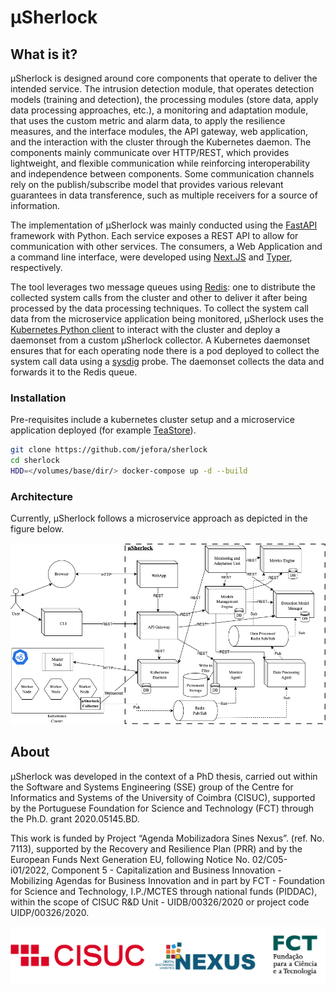 # µSherlock


## What is it?

µSherlock is designed around core components that operate to deliver the intended service. 
The intrusion detection module, that operates detection models (training and detection), the processing modules (store data, apply data processing approaches, etc.), a monitoring and adaptation module, that uses the custom metric and alarm data, to apply the resilience measures, and the interface modules, the API gateway, web application, and the interaction with the cluster through the Kubernetes daemon.
The components mainly communicate over HTTP/REST, which provides lightweight, and flexible communication while reinforcing interoperability and independence between components.
Some communication channels rely on the publish/subscribe model that provides various relevant guarantees in data transference, such as multiple receivers for a source of information.

The implementation of µSherlock was mainly conducted using the [FastAPI](https://fastapi.tiangolo.com/) framework with Python.
Each service exposes a REST API to allow for communication with other services.
The consumers, a Web Application and a command line interface, were developed using [Next.JS](https://nextjs.org/) and [Typer](https://typer.tiangolo.com/), respectively.

The tool leverages two message queues using [Redis](https://redis.io/): one to distribute the collected system calls from the cluster and other to deliver it after being processed by the data processing techniques.
To collect the system call data from the microservice application being monitored, µSherlock uses the [Kubernetes Python client](https://github.com/kubernetes-client/python) to interact with the cluster and deploy a daemonset from a custom µSherlock collector.
A Kubernetes daemonset ensures that for each operating node there is a pod deployed to collect the system call data using a [sysdig](https://sysdig.com/) probe.
The daemonset collects the data and forwards it to the Redis queue.


### Installation
Pre-requisites include a kubernetes cluster setup and a microservice application deployed (for example [TeaStore](https://github.com/DescartesResearch/TeaStore)).


```bash
git clone https://github.com/jefora/sherlock
cd sherlock
HDD=</volumes/base/dir/> docker-compose up -d --build
```


### Architecture

Currently, µSherlock follows a microservice approach as depicted in the figure below.

![Architecture](figs/architecture.png "Architecture")

## About

µSherlock was developed in the context of a PhD thesis, carried out within the Software and Systems Engineering (SSE) group of the Centre for Informatics and Systems of the University of Coimbra (CISUC), supported by the Portuguese Foundation for Science and Technology (FCT) through the Ph.D. grant 2020.05145.BD.

This work is funded by Project “Agenda Mobilizadora Sines Nexus”. (ref. No. 7113), supported by the Recovery and Resilience Plan (PRR) and by the European Funds Next Generation EU, following Notice No. 02/C05-i01/2022, Component 5 - Capitalization and Business Innovation - Mobilizing Agendas for Business Innovation and in part by FCT - Foundation for Science and Technology, I.P./MCTES through national funds (PIDDAC), within the scope of CISUC R&D Unit - UIDB/00326/2020 or project code UIDP/00326/2020.

![Acknowledgments](figs/acknowledgments.png "Acknowledgments")